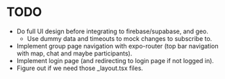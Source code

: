 # TODO
* Do full UI design before integrating to firebase/supabase, and geo.
    - Use dummy data and timeouts to mock changes to subscribe to.
* Implement group page navigation with expo-router (top bar navigation with map, chat and maybe participants).
* Implement login page (and redirecting to login page if not logged in).
* Figure out if we need those _layout.tsx files.